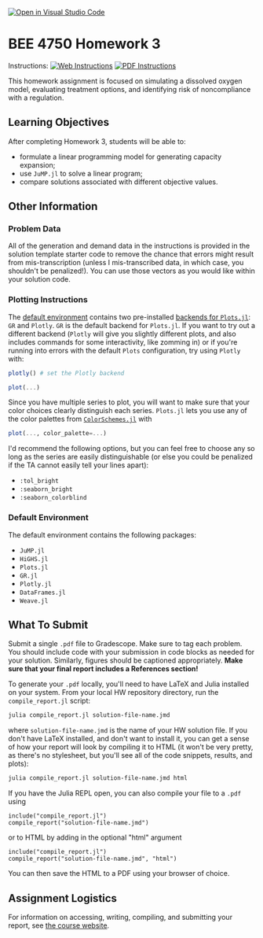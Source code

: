 [![Open in Visual Studio Code](https://classroom.github.com/assets/open-in-vscode-c66648af7eb3fe8bc4f294546bfd86ef473780cde1dea487d3c4ff354943c9ae.svg)](https://classroom.github.com/online_ide?assignment_repo_id=8975167&assignment_repo_type=AssignmentRepo)
# BEE 4750 Homework 3

Instructions: [![Web Instructions](https://img.shields.io/static/v1?label=HW3&message=HTML&color=b31b1b&labelColor=222222&style=flat)](https://viveks.me/environmental-systems-analysis/assignments/hw3/hw3/) [![PDF Instructions](https://img.shields.io/static/v1?label=HW3&message=PDF&color=b31b1b&labelColor=222222&style=flat)](https://viveks.me/environmental-systems-analysis/assignments/hw3/hw3.pdf)

This homework assignment is focused on simulating a dissolved oxygen model, evaluating treatment options, and identifying risk of noncompliance with a regulation.

## Learning Objectives

After completing Homework 3, students will be able to:

* formulate a linear programming model for generating capacity expansion;
* use `JuMP.jl` to solve a linear program;
* compare solutions associated with different objective values.

## Other Information

### Problem Data

All of the generation and demand data in the instructions is provided in the solution template starter code to remove the chance that errors might result from mis-transcription (unless I mis-transcribed data, in which case, you shouldn't be penalized!). You can use those vectors as you would like within your solution code.

### Plotting Instructions

The [default environment](#default-environment) contains two pre-installed [backends for `Plots.jl`](https://docs.juliaplots.org/latest/backends/): `GR` and `Plotly`. `GR` is the default backend for `Plots.jl`. If you want to try out a different backend (`Plotly` will give you slightly different plots, and also includes commands for some interactivity, like zomming in) or if you're running into errors with the default `Plots` configuration, try using `Plotly` with:

```julia
plotly() # set the Plotly backend

plot(...)
```

Since you have multiple series to plot, you will want to make sure that your color choices clearly distinguish each series. `Plots.jl` lets you use any of the color palettes from [`ColorSchemes.jl`](https://juliagraphics.github.io/ColorSchemes.jl/stable/catalogue/) with

```julia
plot(..., color_palette=...)
```

 I'd recommend the following options, but you can feel free to choose any so long as the series are easily distinguishable (or else you could be penalized if the TA cannot easily tell your lines apart):
- `:tol_bright`
- `:seaborn_bright`
- `:seaborn_colorblind`
### Default Environment

The default environment contains the following packages:
- `JuMP.jl`
- `HiGHS.jl`
- `Plots.jl`
- `GR.jl`
- `Plotly.jl`
- `DataFrames.jl`
- `Weave.jl`
## What To Submit

Submit a single `.pdf` file to Gradescope. Make sure to tag each problem. You should include code with your submission in code blocks as needed for your solution. Similarly, figures should be captioned appropriately.  **Make sure that your final report includes a References section!**

To generate your `.pdf` locally, you'll need to have LaTeX and Julia installed on your system. From your local HW repository directory, run the `compile_report.jl` script:

```bash
julia compile_report.jl solution-file-name.jmd
```
where `solution-file-name.jmd` is the name of your HW solution file. If you don't have LaTeX installed, and don't want to install it, you can get a sense of how your report will look by compiling it to HTML (it won't be very pretty, as there's no stylesheet, but you'll see all of the code snippets, results, and plots):

```bash
julia compile_report.jl solution-file-name.jmd html
```

If you have the Julia REPL open, you can also compile your file to a `.pdf` using

```julia, eval=false
include("compile_report.jl")
compile_report("solution-file-name.jmd")
```
or to HTML by adding in the optional "html" argument

```julia, eval=false
include("compile_report.jl")
compile_report("solution-file-name.jmd", "html")
```

You can then save the HTML to a PDF using your browser of choice.

## Assignment Logistics

For information on accessing, writing, compiling, and submitting your report, see [the course website](https://viveks.me/environmental-systems-analysis/assignments/assignment-logistics/).